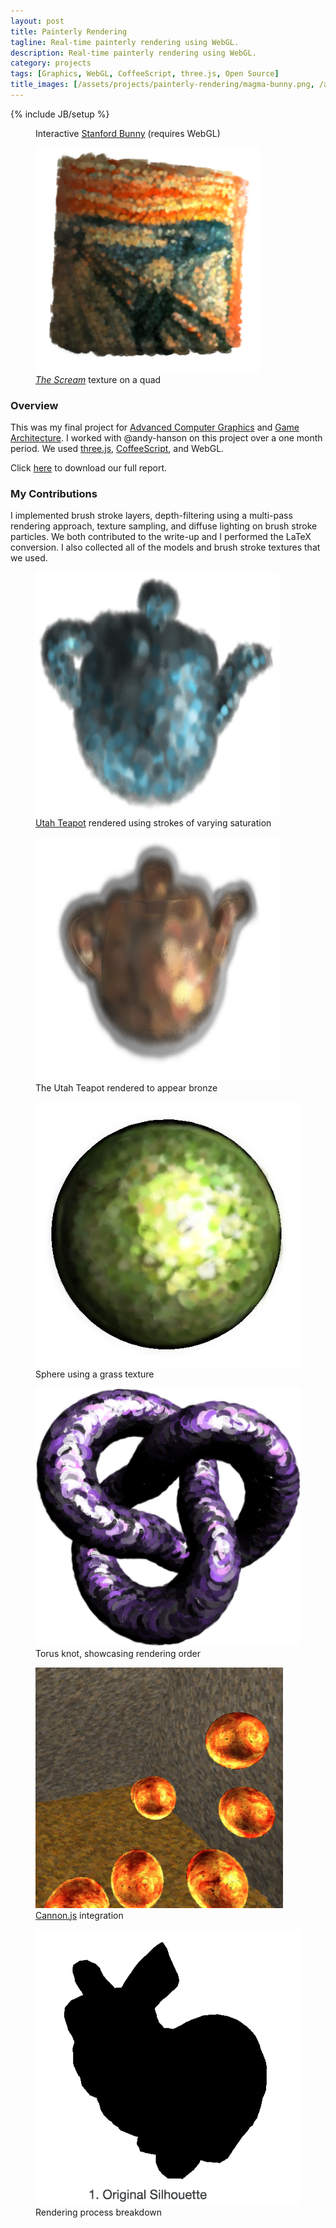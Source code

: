 ```yaml
---
layout: post
title: Painterly Rendering
tagline: Real-time painterly rendering using WebGL.
description: Real-time painterly rendering using WebGL.
category: projects
tags: [Graphics, WebGL, CoffeeScript, three.js, Open Source]
title_images: [/assets/projects/painterly-rendering/magma-bunny.png, /assets/projects/painterly-rendering/the-scream.png]
---
```

{% include JB/setup %}

<script src="/assets/projects/painterly-rendering/script/magma-bunny.js"></script>

<div class="project-images">
    <figure>
        <div id="glContainer" class="img-responsive" height="360px" width="360px"></div>
        <figcaption>Interactive <a href="http://en.wikipedia.org/wiki/Stanford_bunny">Stanford Bunny</a> (requires WebGL)</figcaption>
    </figure>
    <figure>
        <img src="/assets/projects/painterly-rendering/the-scream.png" class="img-responsive" height="360px" width="360px">
        <figcaption><a href="http://en.wikipedia.org/wiki/The_Scream"><i>The Scream</i></a> texture on a quad</figcaption>
    </figure>
</div>

<h3>Overview</h3>

This was my final project for <a href="http://www.cs.rpi.edu/~cutler/classes/advancedgraphics/S14/index.php">Advanced Computer Graphics</a> and <a href="http://www.cogsci.rpi.edu/~destem/gamearch/">Game Architecture</a>. I worked with @andy-hanson on this project over a one month period. We used <a href="http://threejs.org/">three.js</a>, <a href="http://coffeescript.org/">CoffeeScript</a>, and WebGL.

Click <a href="/assets/projects/painterly-rendering/painterly-rendering.pdf">here</a> to download our full report.

<script type="text/javascript" src="/assets/js/jquery.githubRepoWidget.min.js"></script>
<div class="github-widget" data-repo="ScottTodd/PainterlyRendering"></div>

<h3>My Contributions</h3>

I implemented brush stroke layers, depth-filtering using a multi-pass rendering approach, texture sampling, and diffuse lighting on brush stroke particles. We both contributed to the write-up and I performed the LaTeX conversion. I also collected all of the models and brush stroke textures that we used.

<div class="project-images">
    <figure>
        <img src="/assets/projects/painterly-rendering/blue-teapot.png" class="img-responsive" height="390px" width="390px">
        <figcaption><a href="http://en.wikipedia.org/wiki/Utah_teapot">Utah Teapot</a> rendered using strokes of varying saturation</figcaption>
    </figure>
    <figure>
        <img src="/assets/projects/painterly-rendering/bronze-teapot.png" class="img-responsive" height="390px" width="390px">
        <figcaption>The Utah Teapot rendered to appear bronze</figcaption>
    </figure>
</div>

<div class="project-images">
    <figure>
        <img src="/assets/projects/painterly-rendering/grass-sphere.png" class="img-responsive">
        <figcaption>Sphere using a grass texture</figcaption>
    </figure>
    <figure>
        <img src="/assets/projects/painterly-rendering/torus-knot.png" class="img-responsive">
        <figcaption>Torus knot, showcasing rendering order</figcaption>
    </figure>
</div>

<div class="project-images">
    <figure>
        <img src="/assets/projects/painterly-rendering/bouncing-spheres.png" class="img-responsive">
        <figcaption><a href="http://cannonjs.org/">Cannon.js</a> integration</figcaption>
    </figure>
    <figure>
        <img src="/assets/projects/painterly-rendering/bunny-steps-anim-text.gif" class="img-responsive">
        <figcaption>Rendering process breakdown</figcaption>
    </figure>
</div>
